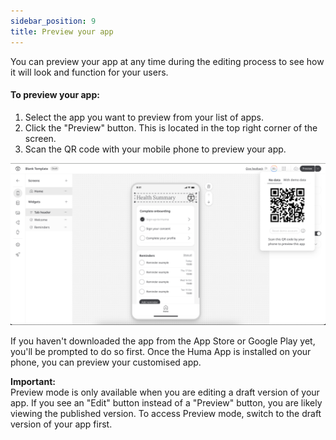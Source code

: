 ```yaml
---
sidebar_position: 9
title: Preview your app
---
```

You can preview your app at any time during the editing process to see how it will look and function for your users.

#### To preview your app:

1. Select the app you want to preview from your list of apps.
2. Click the "Preview" button. This is located in the top right corner of the screen.
3. Scan the QR code with your mobile phone to preview your app.

![App Preview Image](../assets/App-Preview.png)

If you haven't downloaded the app from the App Store or Google Play yet, you'll be prompted to do so first. Once the Huma App is installed on your phone, you can preview your customised app.

<div style={{ backgroundColor: 'transparent', border: '1px solid #297A7A', borderBottomWidth: '3px', borderRightWidth: '3px', padding: '10px', borderRadius: '5px', marginBottom: '10px' }}>
  <strong>Important:</strong><br/>
  Preview mode is only available when you are editing a draft version of your app. If you see an "Edit" button instead of a "Preview" button, you are likely viewing the published version.  To access Preview mode, switch to the draft version of your app first.
</div>